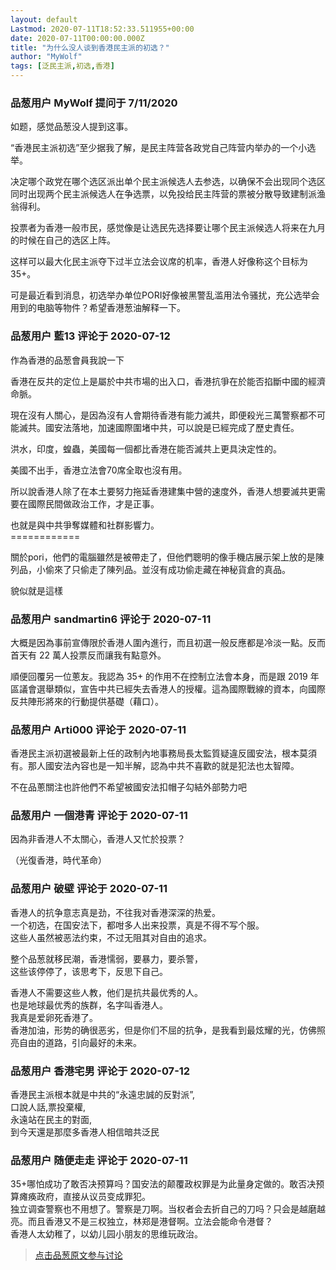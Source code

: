 ```yaml
---
layout: default
Lastmod: 2020-07-11T18:52:33.511955+00:00
date: 2020-07-11T00:00:00.000Z
title: "为什么没人谈到香港民主派的初选？"
author: "MyWolf"
tags: [泛民主派,初选,香港]
---
```



### 品葱用户 **MyWolf** 提问于 7/11/2020
    
如题，感觉品葱没人提到这事。  
  
“香港民主派初选”至少据我了解，是民主阵营各政党自己阵营内举办的一个小选举。  
  
决定哪个政党在哪个选区派出单个民主派候选人去参选，以确保不会出现同个选区同时出现两个民主派候选人在争选票，以免投给民主阵营的票被分散导致建制派渔翁得利。  
  
投票者为香港一般市民，感觉像是让选民先选择要让哪个民主派候选人将来在九月的时候在自己的选区上阵。  
  
这样可以最大化民主派夺下过半立法会议席的机率，香港人好像称这个目标为35+。  
  
可是最近看到消息，初选举办单位PORI好像被黑警乱滥用法令骚扰，充公选举会用到的电脑等物件？希望香港葱油解释一下。
    
                

### 品葱用户 **藍13** 评论于 2020-07-12
        
作為香港的品葱會員我說一下  
  
香港在反共的定位上是屬於中共市場的出入口，香港抗爭在於能否掐斷中國的經濟命脈。  
  
現在沒有人關心，是因為沒有人會期待香港有能力滅共，即便殺光三萬警察都不可能滅共。國安法落地，加速國際圍堵中共，可以說是已經完成了歷史責任。  
  
洪水，印度，蝗蟲，美國每一個都比香港在能否滅共上更具決定性的。  
  
美國不出手，香港立法會70席全取也沒有用。  
  
所以說香港人除了在本土要努力拖延香港建集中營的速度外，香港人想要滅共更需要在國際民間做政治工作，才是正事。  
  
也就是與中共爭奪媒體和社群影響力。  
\============  
  
關於pori，他們的電腦雖然是被帶走了，但他們聰明的像手機店展示架上放的是陳列品，小偷來了只偷走了陳列品。並沒有成功偷走藏在神秘貨倉的真品。  
  
貌似就是這樣
        
                

### 品葱用户 **sandmartin6** 评论于 2020-07-11
        
大概是因為事前宣傳限於香港人圍內進行，而且初選一般反應都是冷淡一點。反而首天有 22 萬人投票反而讓我有點意外。  
  
順便回覆另一位蔥友。我認為 35+ 的作用不在控制立法會本身，而是跟 2019 年區議會選舉類似，宣告中共已經失去香港人的授權。這為國際戰線的資本，向國際反共陣形將來的行動提供基礎（藉口）。
        
                

### 品葱用户 **Arti000** 评论于 2020-07-11
        
香港民主派初選被最新上任的政制內地事務局長太監質疑違反國安法，根本莫須有。那人國安法內容也是一知半解，認為中共不喜歡的就是犯法也太智障。  
  
不在品蔥關注也許他們不希望被國安法扣帽子勾結外部勢力吧
        
                

### 品葱用户 **一個港青** 评论于 2020-07-11
        
因為非香港人不太關心，香港人又忙於投票？  
  
（光復香港，時代革命）
        
                

### 品葱用户 **破壁** 评论于 2020-07-11
        
香港人的抗争意志真是劲，不往我对香港深深的热爱。  
一个初选，在国安法下，都咁多人出来投票，真是不得不写个服。  
这些人虽然被恶法约束，不过无阻其对自由的追求。  
  
整个品葱就移民潮，香港懦弱，要暴力，要杀警，  
这些该停停了，该思考下，反思下自己。  
  
香港人不需要这些人教，他们是抗共最优秀的人。  
也是地球最优秀的族群，名字叫香港人。  
我真是爱卵死香港了。  
香港加油，形势的确很恶劣，但是你们不屈的抗争，是我看到最炫耀的光，仿佛照亮自由的道路，引向最好的未来。
        
                

### 品葱用户 **香港宅男** 评论于 2020-07-12
        
香港民主派根本就是中共的“永遠忠誠的反對派”,  
口說人話,票投棄權,  
永遠站在民主的對面,  
到今天還是那麼多香港人相信暗共泛民
        
                

### 品葱用户 **随便走走** 评论于 2020-07-11
        
35+哪怕成功了敢否决预算吗？国安法的颠覆政权罪是为此量身定做的。敢否决预算瘫痪政府，直接从议员变成罪犯。  
独立调查警察也不用想了。警察是刀啊。当权者会去折自己的刀吗？只会是越磨越亮。而且香港又不是三权独立，林郑是港督啊。立法会能命令港督？  
香港人太幼稚了，以幼儿园小朋友的思维玩政治。
        
                





> [点击品葱原文参与讨论](https://pincong.rocks/question/28375)

